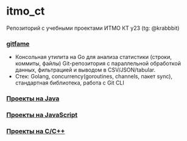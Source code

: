 # itmo_ct
Репозиторий с учебными проектами ИТМО КТ y23 (tg: @krabbbit)

### [gitfame](https://github.com/krappis4/itmo_ct/edit/main/gitfame)
- Консольная утилита на Go для анализа статистики (строки, коммиты, файлы) Git-репозитория с параллельной обработкой данных, фильтрацией и выводом в CSV/JSON/tabular.
- Стек: Golang, concurrency(goroutines, channels, пакет sync), стандартная библиотека, работа с Git CLI

### [Проекты на Java](https://github.com/krappis4/itmo_ct/edit/main/java-solutions)

### [Проекты на JavaScript](https://github.com/krappis4/itmo_ct/edit/main/javascript-solutions)

### [Проекты на C/C++](https://github.com/krappis4/itmo_ct/edit/main/cpp-solutions)
